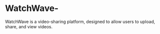 # WatchWave-
WatchWave is a video-sharing platform, designed to allow users to upload, share, and view videos.
